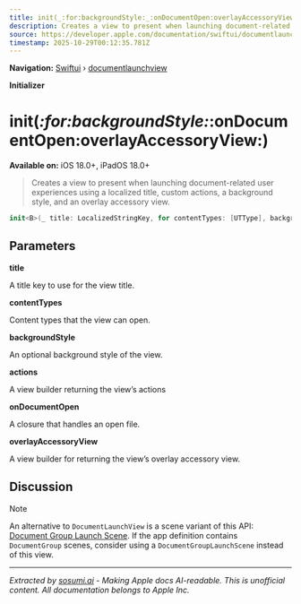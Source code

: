 ```yaml
---
title: init(_:for:backgroundStyle:_:onDocumentOpen:overlayAccessoryView:)
description: Creates a view to present when launching document-related user experiences using a localized title, custom actions, a background style, and an overlay accessory view.
source: https://developer.apple.com/documentation/swiftui/documentlaunchview/init(_:for:backgroundstyle:_:ondocumentopen:overlayaccessoryview:)
timestamp: 2025-10-29T00:12:35.781Z
---
```


**Navigation:** [Swiftui](/documentation/swiftui) › [documentlaunchview](/documentation/swiftui/documentlaunchview)

**Initializer**

# init(_:for:backgroundStyle:_:onDocumentOpen:overlayAccessoryView:)

**Available on:** iOS 18.0+, iPadOS 18.0+

> Creates a view to present when launching document-related user experiences using a localized title, custom actions, a background style, and an overlay accessory view.

```swift
init<B>(_ title: LocalizedStringKey, for contentTypes: [UTType], backgroundStyle: B, @ViewBuilder _ actions: () -> Actions, @ViewBuilder onDocumentOpen: @escaping (URL) -> DocumentView, @ViewBuilder overlayAccessoryView: @escaping (DocumentLaunchGeometryProxy) -> some View) where B : ShapeStyle
```

## Parameters

**title**

A title key to use for the view title.



**contentTypes**

Content types that the view can open.



**backgroundStyle**

An optional background style of the view.



**actions**

A view builder returning the view’s actions



**onDocumentOpen**

A closure that handles an open file.



**overlayAccessoryView**

A view builder for returning the view’s overlay accessory view.



## Discussion

> [!NOTE]
> An alternative to `DocumentLaunchView` is a scene variant of this API: [Document Group Launch Scene](/documentation/swiftui/documentgrouplaunchscene). If the app definition contains `DocumentGroup` scenes, consider using a `DocumentGroupLaunchScene` instead of this view.

---

*Extracted by [sosumi.ai](https://sosumi.ai) - Making Apple docs AI-readable.*
*This is unofficial content. All documentation belongs to Apple Inc.*
